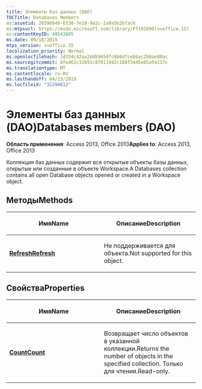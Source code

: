 ```yaml
---
title: Элементы баз данных (DAO)
TOCTitle: Databases Members
ms:assetid: 26590849-6530-7e10-9a2c-1a9a5b2bfac6
ms:mtpsurl: https://msdn.microsoft.com/library/Ff191890(v=office.15)
ms:contentKeyID: 48543805
ms.date: 09/18/2015
mtps_version: v=office.15
localization_priority: Normal
ms.openlocfilehash: 1d334c42aa2ddb9658fc860dfcebbac2b0ae80ac
ms.sourcegitcommit: 8fe462c32b91c87911942c188f3445e85a54137c
ms.translationtype: MT
ms.contentlocale: ru-RU
ms.lasthandoff: 04/23/2019
ms.locfileid: "32294612"
---
```

# <a name="databases-members-dao"></a><span data-ttu-id="e1a0b-102">Элементы баз данных (DAO)</span><span class="sxs-lookup"><span data-stu-id="e1a0b-102">Databases members (DAO)</span></span>


<span data-ttu-id="e1a0b-103">**Область применения**: Access 2013, Office 2013</span><span class="sxs-lookup"><span data-stu-id="e1a0b-103">**Applies to**: Access 2013, Office 2013</span></span>

<span data-ttu-id="e1a0b-104">Коллекция баз данных содержит все открытые объекты базы данных, открытые или созданные в объекте Workspace.</span><span class="sxs-lookup"><span data-stu-id="e1a0b-104">A Databases collection contains all open Database objects opened or created in a Workspace object.</span></span>

## <a name="methods"></a><span data-ttu-id="e1a0b-105">Методы</span><span class="sxs-lookup"><span data-stu-id="e1a0b-105">Methods</span></span>

<table>
<colgroup>
<col style="width: 50%" />
<col style="width: 50%" />
</colgroup>
<thead>
<tr class="header">
<th><p><span data-ttu-id="e1a0b-106">Имя</span><span class="sxs-lookup"><span data-stu-id="e1a0b-106">Name</span></span></p></th>
<th><p><span data-ttu-id="e1a0b-107">Описание</span><span class="sxs-lookup"><span data-stu-id="e1a0b-107">Description</span></span></p></th>
</tr>
</thead>
<tbody>
<tr class="odd">
<td><p><span data-ttu-id="e1a0b-108"><strong><a href="databases-refresh-method-dao.md">Refresh</a></strong></span><span class="sxs-lookup"><span data-stu-id="e1a0b-108"><strong><a href="databases-refresh-method-dao.md">Refresh</a></strong></span></span></p></td>
<td><p><span data-ttu-id="e1a0b-109">Не поддерживается для объекта.</span><span class="sxs-lookup"><span data-stu-id="e1a0b-109">Not supported for this object.</span></span></p></td>
</tr>
</tbody>
</table>


## <a name="properties"></a><span data-ttu-id="e1a0b-110">Свойства</span><span class="sxs-lookup"><span data-stu-id="e1a0b-110">Properties</span></span>

<table>
<colgroup>
<col style="width: 50%" />
<col style="width: 50%" />
</colgroup>
<thead>
<tr class="header">
<th><p><span data-ttu-id="e1a0b-111">Имя</span><span class="sxs-lookup"><span data-stu-id="e1a0b-111">Name</span></span></p></th>
<th><p><span data-ttu-id="e1a0b-112">Описание</span><span class="sxs-lookup"><span data-stu-id="e1a0b-112">Description</span></span></p></th>
</tr>
</thead>
<tbody>
<tr class="odd">
<td><p><span data-ttu-id="e1a0b-113"><strong><a href="databases-count-property-dao.md">Count</a></strong></span><span class="sxs-lookup"><span data-stu-id="e1a0b-113"><strong><a href="databases-count-property-dao.md">Count</a></strong></span></span></p></td>
<td><p><span data-ttu-id="e1a0b-114">Возвращает число объектов в указанной коллекции.</span><span class="sxs-lookup"><span data-stu-id="e1a0b-114">Returns the number of objects in the specified collection.</span></span> <span data-ttu-id="e1a0b-115">Только для чтения.</span><span class="sxs-lookup"><span data-stu-id="e1a0b-115">Read-only.</span></span></p></td>
</tr>
</tbody>
</table>


